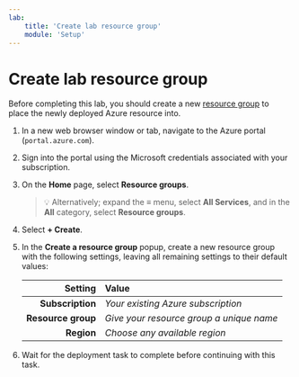 ```yaml
---
lab:
    title: 'Create lab resource group'
    module: 'Setup'
---
```


# Create lab resource group

Before completing this lab, you should create a new [resource group][docs.microsoft.com/azure/azure-resource-manager/management/manage-resource-groups-portal] to place the newly deployed Azure resource into.

1. In a new web browser window or tab, navigate to the Azure portal (``portal.azure.com``).

1. Sign into the portal using the Microsoft credentials associated with your subscription.

1. On the **Home** page, select **Resource groups**.

    > &#128161; Alternatively; expand the **&#8801;** menu, select **All Services**, and in the **All** category, select **Resource groups**.

1. Select **+ Create**.

1. In the **Create a resource group** popup, create a new resource group with the following settings, leaving all remaining settings to their default values:

    | **Setting** | **Value** |
    | ---: | :--- |
    | **Subscription** | *Your existing Azure subscription* |
    | **Resource group** | *Give your resource group a unique name* |
    | **Region** | *Choose any available region* |

1. Wait for the deployment task to complete before continuing with this task.

[docs.microsoft.com/azure/azure-resource-manager/management/manage-resource-groups-portal]: https://docs.microsoft.com/azure/azure-resource-manager/management/manage-resource-groups-portal
